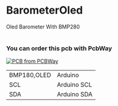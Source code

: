 # BarometerOled
Oled Barometer With BMP280
<br>
<br>
<h3>You can order this pcb with PcbWay</h3>
<a href="https://www.pcbway.com/project/shareproject/BAROMETER_V3.html"><img src="https://www.pcbway.com/project/img/images/frompcbway.png" alt="PCB from PCBWay"></img></a>
   <table>
      <tr>
         <td>BMP180,OLED</td>
         <td>Arduino</td>
      </tr>
      <tr>
         <td>SCL</td>
         <td>Arduino SCL</td>
      </tr>
   <tr>
         <td>SDA</td>
         <td>Arduino SDA</td>
      </tr>
   </table>
